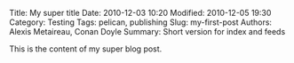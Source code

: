 Title: My super title
Date: 2010-12-03 10:20
Modified: 2010-12-05 19:30
Category: Testing
Tags: pelican, publishing
Slug: my-first-post
Authors: Alexis Metaireau, Conan Doyle
Summary: Short version for index and feeds

This is the content of my super blog post.
